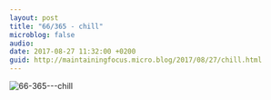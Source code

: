 ```yaml
---
layout: post
title: "66/365 - chill"
microblog: false
audio: 
date: 2017-08-27 11:32:00 +0200
guid: http://maintainingfocus.micro.blog/2017/08/27/chill.html
---
```

<div class="kg-card-markdown"><p><img src="/wp-content/uploads/2018/04/66-365---chill-1024x768.jpg" alt="66-365---chill"></p>
</div>
